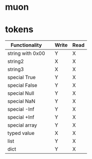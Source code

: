 # muon




# tokens




| Functionality    |     | Write | Read |
|------------------|-----|-------|------|
| string with 0x00 |     | Y     | X    |
| string2          |     | X     | X    |
| string3          |     | X     | X    |
| special True     |     | Y     | X    |
| special False    |     | Y     | X    |
| special Null     |     | Y     | X    |
| special NaN      |     | Y     | X    |
| special -Inf     |     | Y     | X    |
| special +Inf     |     | Y     | X    |
| special array    |     | Y     | X    |
| typed value      |     | X     | X    |
| list             |     | Y     | X    |
| dict             |     | Y     | X    |



